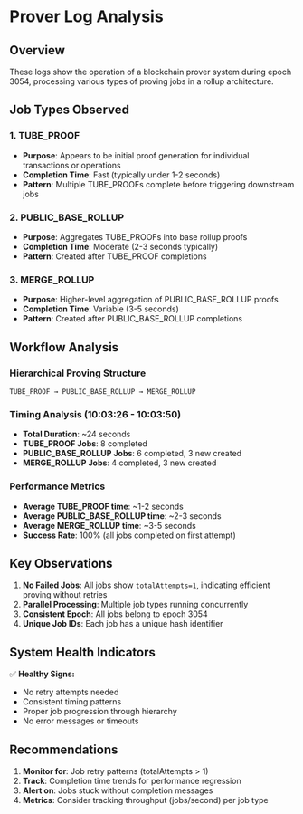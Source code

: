 # Prover Log Analysis

## Overview
These logs show the operation of a blockchain prover system during epoch 3054, processing various types of proving jobs in a rollup architecture.

## Job Types Observed

### 1. TUBE_PROOF
- **Purpose**: Appears to be initial proof generation for individual transactions or operations
- **Completion Time**: Fast (typically under 1-2 seconds)
- **Pattern**: Multiple TUBE_PROOFs complete before triggering downstream jobs

### 2. PUBLIC_BASE_ROLLUP
- **Purpose**: Aggregates TUBE_PROOFs into base rollup proofs
- **Completion Time**: Moderate (2-3 seconds typically)
- **Pattern**: Created after TUBE_PROOF completions

### 3. MERGE_ROLLUP
- **Purpose**: Higher-level aggregation of PUBLIC_BASE_ROLLUP proofs
- **Completion Time**: Variable (3-5 seconds)
- **Pattern**: Created after PUBLIC_BASE_ROLLUP completions

## Workflow Analysis

### Hierarchical Proving Structure
```
TUBE_PROOF → PUBLIC_BASE_ROLLUP → MERGE_ROLLUP
```

### Timing Analysis (10:03:26 - 10:03:50)
- **Total Duration**: ~24 seconds
- **TUBE_PROOF Jobs**: 8 completed
- **PUBLIC_BASE_ROLLUP Jobs**: 6 completed, 3 new created
- **MERGE_ROLLUP Jobs**: 4 completed, 3 new created

### Performance Metrics
- **Average TUBE_PROOF time**: ~1-2 seconds
- **Average PUBLIC_BASE_ROLLUP time**: ~2-3 seconds  
- **Average MERGE_ROLLUP time**: ~3-5 seconds
- **Success Rate**: 100% (all jobs completed on first attempt)

## Key Observations

1. **No Failed Jobs**: All jobs show `totalAttempts=1`, indicating efficient proving without retries
2. **Parallel Processing**: Multiple job types running concurrently
3. **Consistent Epoch**: All jobs belong to epoch 3054
4. **Unique Job IDs**: Each job has a unique hash identifier

## System Health Indicators

✅ **Healthy Signs:**
- No retry attempts needed
- Consistent timing patterns
- Proper job progression through hierarchy
- No error messages or timeouts

## Recommendations

1. **Monitor for**: Job retry patterns (totalAttempts > 1)
2. **Track**: Completion time trends for performance regression
3. **Alert on**: Jobs stuck without completion messages
4. **Metrics**: Consider tracking throughput (jobs/second) per job type